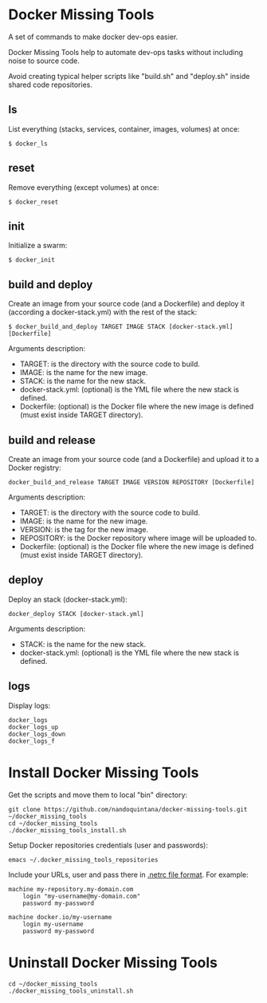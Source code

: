 # Docker Missing Tools

A set of commands to make docker dev-ops easier.

Docker Missing Tools help to automate dev-ops tasks without including noise to source code.

Avoid creating typical helper scripts like "build.sh" and "deploy.sh" inside shared code repositories.


## ls

List everything (stacks, services, container, images, volumes) at once:
```
$ docker_ls
```

## reset

Remove everything (except volumes) at once:
```
$ docker_reset
```

## init

Initialize a swarm:
```
$ docker_init
```

## build and deploy

Create an image from your source code (and a Dockerfile) and deploy it (according a docker-stack.yml) with the rest of the stack:
```
$ docker_build_and_deploy TARGET IMAGE STACK [docker-stack.yml] [Dockerfile]
```
Arguments description:
- TARGET: is the directory with the source code to build.
- IMAGE: is the name for the new image.
- STACK: is the name for the new stack.
- docker-stack.yml: (optional) is the YML file where the new stack is defined.
- Dockerfile: (optional) is the Docker file where the new image is defined (must exist inside TARGET directory).


## build and release

Create an image from your source code (and a Dockerfile) and upload it to a Docker registry:
```
docker_build_and_release TARGET IMAGE VERSION REPOSITORY [Dockerfile]
```
Arguments description:
- TARGET: is the directory with the source code to build.
- IMAGE: is the name for the new image.
- VERSION: is the tag for the new image.
- REPOSITORY: is the Docker repository where image will be uploaded to.
- Dockerfile: (optional) is the Docker file where the new image is defined (must exist inside TARGET directory).

## deploy

Deploy an stack (docker-stack.yml):
```
docker_deploy STACK [docker-stack.yml]
```
Arguments description:
- STACK: is the name for the new stack.
- docker-stack.yml: (optional) is the YML file where the new stack is defined.


## logs

Display logs:
```
docker_logs
docker_logs_up
docker_logs_down
docker_logs_f
```

# Install Docker Missing Tools

Get the scripts and move them to local "bin" directory:
```
git clone https://github.com/nandoquintana/docker-missing-tools.git ~/docker_missing_tools
cd ~/docker_missing_tools
./docker_missing_tools_install.sh
```
Setup Docker repositories credentials (user and passwords):
```
emacs ~/.docker_missing_tools_repositories
```

Include your URLs, user and pass there in [.netrc file format](https://www.gnu.org/software/inetutils/manual/html_node/The-_002enetrc-file.html). For example:
```
machine my-repository.my-domain.com
    login "my-username@my-domain.com"
    password my-password

machine docker.io/my-username
    login my-username
    password my-password
```


# Uninstall Docker Missing Tools

```
cd ~/docker_missing_tools
./docker_missing_tools_uninstall.sh
```
